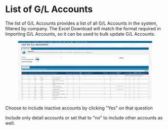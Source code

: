 # List of G/L Accounts

The list of G/L Accounts provides a list of all G/L Accounts in the system, filtered by company. The Excel Download will match the format required in Importing G/L Accounts, so it can be used to bulk update G/L Accounts.

<figure><img src="../../../.gitbook/assets/image (342).png" alt=""><figcaption></figcaption></figure>

Choose to include inactive accounts by clicking "Yes" on that question

Include only detail accounts or set that to "no" to include other accounts as well.

